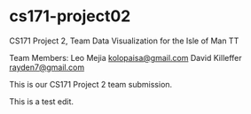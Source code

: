cs171-project02
===============

CS171 Project 2, Team Data Visualization for the Isle of Man TT

Team Members:
Leo Mejia <kolopaisa@gmail.com>
David Killeffer <rayden7@gmail.com>




This is our CS171 Project 2 team submission.



This is a test edit.